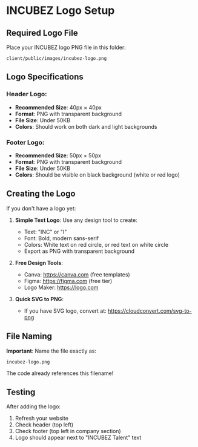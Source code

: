 # INCUBEZ Logo Setup

## Required Logo File

Place your INCUBEZ logo PNG file in this folder:

```
client/public/images/incubez-logo.png
```

## Logo Specifications

### Header Logo:
- **Recommended Size**: 40px × 40px
- **Format**: PNG with transparent background
- **File Size**: Under 50KB
- **Colors**: Should work on both dark and light backgrounds

### Footer Logo:
- **Recommended Size**: 50px × 50px  
- **Format**: PNG with transparent background
- **File Size**: Under 50KB
- **Colors**: Should be visible on black background (white or red logo)

## Creating the Logo

If you don't have a logo yet:

1. **Simple Text Logo**: Use any design tool to create:
   - Text: "INC" or "I"
   - Font: Bold, modern sans-serif
   - Colors: White text on red circle, or red text on white circle
   - Export as PNG with transparent background

2. **Free Design Tools**:
   - Canva: https://canva.com (free templates)
   - Figma: https://figma.com (free tier)
   - Logo Maker: https://logo.com

3. **Quick SVG to PNG**:
   - If you have SVG logo, convert at: https://cloudconvert.com/svg-to-png

## File Naming

**Important**: Name the file exactly as:
```
incubez-logo.png
```

The code already references this filename!

## Testing

After adding the logo:
1. Refresh your website
2. Check header (top left)
3. Check footer (top left in company section)
4. Logo should appear next to "INCUBEZ Talent" text
